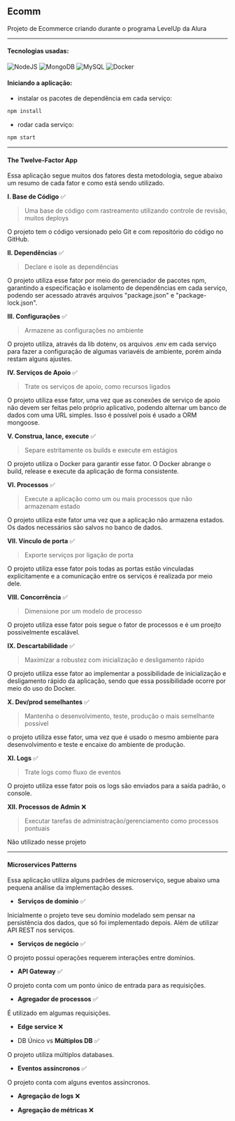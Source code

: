 ## Ecomm 

Projeto de Ecommerce criando durante o programa LevelUp da Alura
________________________________

#### Tecnologias usadas:
![NodeJS](https://img.shields.io/badge/Node.js-339933?style=for-the-badge&logo=nodedotjs&logoColor=white) ![MongoDB](https://img.shields.io/badge/MongoDB-4EA94B?style=for-the-badge&logo=mongodb&logoColor=white) ![MySQL](https://img.shields.io/badge/MySQL-00000F?style=for-the-badge&logo=mysql&logoColor=white) ![Docker](https://img.shields.io/badge/Docker-2496ED?style=for-the-badge&logo=docker&logoColor=white)

#### Iniciando a aplicação:
- instalar os pacotes de dependência em cada serviço: 
```javascript 
npm install
```
- rodar cada serviço: 
```javascript 
npm start
```
________________________________
#### The Twelve-Factor App
Essa aplicação segue muitos dos fatores desta metodologia, segue abaixo um resumo de cada fator e como está sendo utilizado.

**I. Base de Código** :white_check_mark:
> Uma base de código com rastreamento utilizando controle de revisão, muitos deploys

O projeto tem o código versionado pelo Git e com repositório do código no GitHub.

**II. Dependências** :white_check_mark:
> Declare e isole as dependências

O projeto utiliza esse fator por meio do gerenciador de pacotes npm, garantindo a especificação e isolamento de dependências em cada serviço, podendo ser acessado através arquivos "package.json" e "package-lock.json".

**III. Configurações** :white_check_mark:
> Armazene as configurações no ambiente

O projeto utiliza, através da lib dotenv, os arquivos .env em cada serviço para fazer a configuração de algumas variavéis de ambiente, porém ainda restam alguns ajustes.

**IV. Serviços de Apoio** :white_check_mark:
> Trate os serviços de apoio, como recursos ligados

O projeto utiliza esse fator, uma vez que as conexões de serviço de apoio não devem ser feitas pelo próprio aplicativo, podendo alternar um banco de dados com uma URL simples. Isso é possível pois é usado a ORM mongoose.

**V. Construa, lance, execute** :white_check_mark:
> Separe estritamente os builds e execute em estágios

O projeto utiliza o Docker para garantir esse fator. O Docker abrange o build, release e execute da aplicação de forma consistente.

**VI. Processos** :white_check_mark:
> Execute a aplicação como um ou mais processos que não armazenam estado

O projeto utiliza este fator uma vez que a aplicação não armazena estados. Os dados necessários são salvos no banco de dados.

**VII. Vínculo de porta** :white_check_mark:
> Exporte serviços por ligação de porta

O projeto utiliza esse fator pois todas as portas estão vinculadas explicitamente e a comunicação entre os serviços é realizada por meio dele.

**VIII. Concorrência** :white_check_mark:
> Dimensione por um modelo de processo


O projeto utiliza esse fator pois segue o fator de processos e é um proejto possivelmente escalável.

**IX. Descartabilidade** :white_check_mark:
> Maximizar a robustez com inicialização e desligamento rápido

O projeto utiliza esse fator ao implementar a possibilidade de inicialização e desligamento rápido da aplicação, sendo que essa possibilidade ocorre por meio do uso do Docker.

**X. Dev/prod semelhantes** :white_check_mark:
> Mantenha o desenvolvimento, teste, produção o mais semelhante possível


o projeto utiliza esse fator, uma vez que é usado o mesmo ambiente para desenvolvimento e teste e encaixe do ambiente de produção.

**XI. Logs** :white_check_mark:
> Trate logs como fluxo de eventos


O projeto utiliza esse fator pois os logs são enviados para a saída padrão, o console.

**XII. Processos de Admin** :x:
> Executar tarefas de administração/gerenciamento como processos pontuais

Não utilizado nesse projeto

________________________________

#### Microservices Patterns
Essa aplicação utiliza alguns padrões de microserviço, segue abaixo uma pequena análise da implementação desses.

- **Serviços de domínio** :white_check_mark:

Inicialmente o projeto teve seu domínio modelado sem pensar na persistência dos dados, que só foi implementado depois. Além de utilizar API REST nos serviços.

- **Serviços de negócio** :white_check_mark:

O projeto possui operações requerem interações entre domínios.

- **API Gateway** :white_check_mark:

O projeto conta com um ponto único de entrada para as requisições.

- **Agregador de processos** :white_check_mark:
  
É utilizado em algumas requisições.

- **Edge service** :x:

- DB Único vs **Múltiplos DB** :white_check_mark:

O projeto utiliza múltiplos databases.

- **Eventos assíncronos‌** :white_check_mark:
  
O projeto conta com alguns eventos assíncronos.

- **Agregação de logs** :x:

- **Agregação de métricas** :x:
